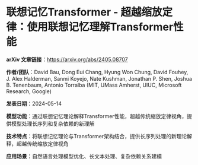 # 联想记忆Transformer - 超越缩放定律：使用联想记忆理解Transformer性能

**arXiv 文章链接**：https://arxiv.org/abs/2405.08707

**作者/团队**：David Bau, Dong Eui Chang, Hyung Won Chung, David Fouhey, J. Alex Halderman, Sanmi Koyejo, Nate Kushman, Jonathan P. Shen, Joshua B. Tenenbaum, Antonio Torralba (MIT, UMass Amherst, UIUC, Microsoft Research, Google)

**发表日期**：2024-05-14

**模型功能**：通过联想记忆理论解释Transformer性能，超越传统缩放定律视角，提供模型处理长序列和复杂依赖的新理解

**技术特点**：将联想记忆理论与Transformer架构结合，提供长序列处理的新理论解释，超越传统缩放定律视角

**应用场景**：自然语言处理模型优化、长文本处理、复杂依赖关系建模